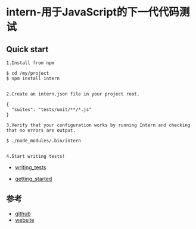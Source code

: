# intern-用于JavaScript的下一代代码测试

## Quick start
```
1.Install from npm

$ cd /my/project
$ npm install intern


2.Create an intern.json file in your project root.

{
  "suites": "tests/unit/**/*.js"
}

3.Verify that your configuration works by running Intern and checking that no errors are output.

$ ./node_modules/.bin/intern


4.Start writing tests!
```

- [writing_tests](https://github.com/theintern/intern/blob/master/docs/writing_tests.md)

- [getting_started](https://github.com/theintern/intern/blob/master/docs/getting_started.md)

## 参考
- [github](https://github.com/theintern/intern)
- [website](https://theintern.io/)
